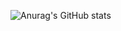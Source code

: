 ![Anurag's GitHub stats](https://github-readme-stats.vercel.app/api?username=durumi92&theme=flag-india&show_icons=true)